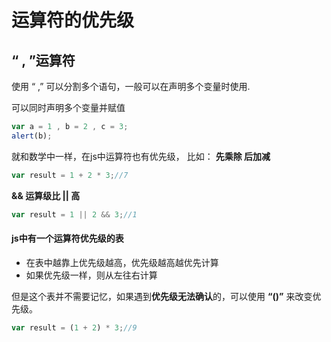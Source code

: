 # 运算符的优先级
## “ , ”运算符
使用 “ ,” 可以分割多个语句，一般可以在声明多个变量时使用.

可以同时声明多个变量并赋值
 ```javascript
 var a = 1 , b = 2 , c = 3;
 alert(b);
 ```

就和数学中一样，在js中运算符也有优先级，
比如： **先乘除 后加减**
```javascript
var result = 1 + 2 * 3;//7
```
**&& 运算级比 || 高**
```javascript
var result = 1 || 2 && 3;//1
```
#### js中有一个运算符优先级的表
+ 在表中越靠上优先级越高，优先级越高越优先计算
+ 如果优先级一样，则从左往右计算

但是这个表并不需要记忆，如果遇到**优先级无法确认**的，可以使用 **“()”** 来改变优先级。
```javascript
var result = (1 + 2) * 3;//9
```